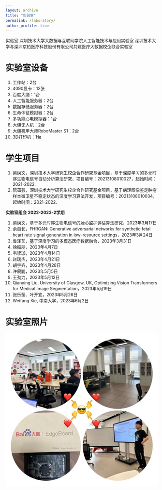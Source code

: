 ```yaml
---
layout: archive
title: "实验室"
permalink: /laboratory/
author_profile: true
---
```

实验室
深圳技术大学大数据与互联网学院人工智能技术与应用实验室
深圳技术大学与深圳京柏医疗科技股份有限公司共建医疗大数据校企联合实验室

实验室设备
====
1. 工作站：2台
2. 4090显卡：12张
3. 百度大脑：1台
4. 人工智能服务器：2台
5. 数据存储服务器：2台
6. 生命体征模拟器：2台
7. 多功能心电模拟器：1台
8. 大疆无人机：2台
9. 大疆机甲大师RoboMaster S1：2台
10. 3D打印机：1台



学生项目
====
1. 梁焕文，深圳技术大学研究生校企合作研究基金项目，基于深度学习的多元时序生物电信号自动分析算法研究，项目编号：20213108010027，起始时间：2021-2022.
2. 阮茹芸，深圳技术大学研究生校企合作研究基金项目，基于病理图像鉴定肿瘤样本微卫星不稳定状态的深度学习算法开发，项目编号：20213108010034，起始时间：2021-2022.

**实验室组会**
**2022-2023-2学期**
1. 梁焕文，基于多元时序生物电信号的胎心监护评估算法研究，2023年3月17日
2. 余自长，FHRGAN: Generative adversarial networks for synthetic fetal heart rate signal generation in low-resource settings，2023年3月24日
3. 鲁泽艺，基于深度学习的多模态医疗数据融合，2023年3月31日
4. 徐振朋，2023年4月7日
5. 韦读珈，2023年4月14日
6. 赵瑞杰，2023年4月21日
7. 胡宇齐，2023年4月28日
8. 许展鹏，2023年5月5日
9. 王劲力，2023年5月12日
10. Qianying Liu, University of Glasgow, UK, Optimizing Vision Transformers for Medical Image Segmentation，2023年5月19日
11. 张乐莹、叶开宜，2023年5月26日
12. Weifang Xie, 中南大学，2023年6月2日

实验室照片
====
![实验室](/images/shiyanshi.jpg)
